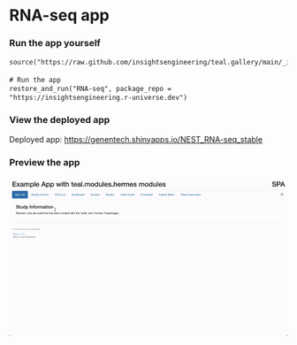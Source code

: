 
<!-- Generated by app_readme_template.Rmd and generate_app_readme.R: do not edit by hand-->

# RNA-seq app

### Run the app yourself

    source("https://raw.github.com/insightsengineering/teal.gallery/main/_internal/utils/sourceme.R")

    # Run the app
    restore_and_run("RNA-seq", package_repo = "https://insightsengineering.r-universe.dev")

### View the deployed app

Deployed app: <https://genentech.shinyapps.io/NEST_RNA-seq_stable>

### Preview the app

![](../_internal/quarto/assets/img/RNA-seq.gif)<!-- -->
